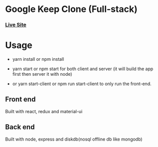 # Google Keep Clone (Full-stack)

### [Live Site](https://react-keep0.netlify.app/)

# Usage

- yarn install or npm install

- yarn start or npm start for both client and server (it will build the app first then server it with node)

- or yarn start-client or npm run start-client to only run the front-end.

## Front end

Built with react, redux and material-ui

## Back end

Built with node, express and diskdb(nosql offline db like mongodb)
